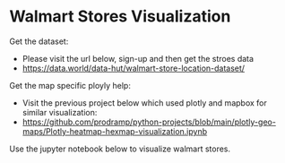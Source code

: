 # Walmart Stores Visualization #

Get the dataset:
- Please visit the url below, sign-up and then get the stroes data
- https://data.world/data-hut/walmart-store-location-dataset/

Get the map specific ployly help:
- Visit the previous project below which used plotly and mapbox for similar visualization:
- https://github.com/prodramp/python-projects/blob/main/plotly-geo-maps/Plotly-heatmap-hexmap-visualization.ipynb

Use the jupyter notebook below to visualize walmart stores.

